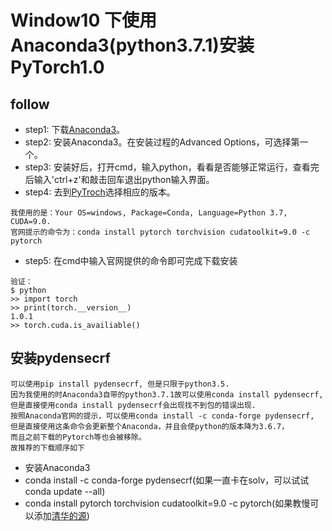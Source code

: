 # Window10 下使用Anaconda3(python3.7.1)安装 PyTorch1.0
## follow
- step1: 下载[Anaconda3](https://www.anaconda.com/distribution/#windows)。
- step2: 安装Anaconda3。在安装过程的Advanced Options，可选择第一个。
- step3: 安装好后，打开cmd，输入python，看看是否能够正常运行，查看完后输入'ctrl+z'和敲击回车退出python输入界面。
- step4: 去到[PyTroch](https://pytorch.org/get-started/locally/#anaconda)选择相应的版本。
```
我使用的是：Your OS=windows, Package=Conda, Language=Python 3.7, CUDA=9.0.
官网提示的命令为：conda install pytorch torchvision cudatoolkit=9.0 -c pytorch
```
- step5: 在cmd中输入官网提供的命令即可完成下载安装
```
验证：
$ python
>> import torch
>> print(torch.__version__)
1.0.1
>> torch.cuda.is_availiable()
```

## 安装pydensecrf
```
可以使用pip install pydensecrf, 但是只限于python3.5.
因为我使用的时Anaconda3自带的python3.7.1故可以使用conda install pydensecrf,
但是直接使用conda install pydensecrf会出现找不到包的错误出现.
按照Anaconda官网的提示，可以使用conda install -c conda-forge pydensecrf,
但是直接使用这条命令会更新整个Anaconda，并且会使python的版本降为3.6.7，
而且之前下载的Pytorch等也会被移除。
故推荐的下载顺序如下
```
- 安装Anaconda3
- conda install -c conda-forge pydensecrf(如果一直卡在solv，可以试试conda update --all)
- conda install pytorch torchvision cudatoolkit=9.0 -c pytorch(如果教慢可以添加[清华的源](https://mirrors.tuna.tsinghua.edu.cn/help/anaconda/))

